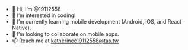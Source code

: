 - 👋 Hi, I’m @19112558
- 👀 I’m interested in coding!
- 🌱 I’m currently learning mobile development (Android, iOS, and React Native).
- 💞️ I’m looking to collaborate on mobile apps.
- 📫 Reach me at katherinec19112558@tas.tw

<!---
19112558/19112558 is a ✨ special ✨ repository because its `README.md` (this file) appears on your GitHub profile.
You can click the Preview link to take a look at your changes.
--->
